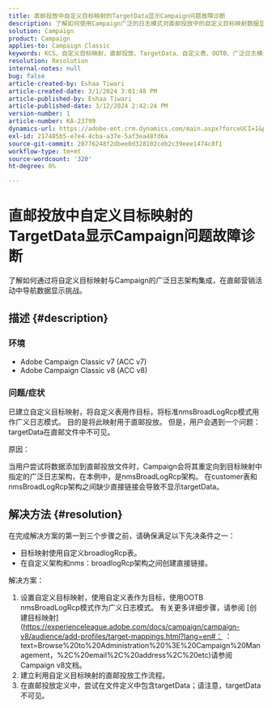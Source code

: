 ```yaml
---
title: 直邮投放中自定义目标映射的TargetData显示Campaign问题故障诊断
description: 了解如何使用Campaign广泛的日志模式对直邮投放中的自定义目标映射数据显示问题进行故障诊断。
solution: Campaign
product: Campaign
applies-to: Campaign Classic
keywords: KCS、自定义目标映射、直邮投放、TargetData、自定义表、OOTB、广泛日志模式、工作流、链接创建、营销活动、故障排除
resolution: Resolution
internal-notes: null
bug: false
article-created-by: Eshaa Tiwari
article-created-date: 3/1/2024 3:01:48 PM
article-published-by: Eshaa Tiwari
article-published-date: 3/12/2024 2:42:24 PM
version-number: 1
article-number: KA-23799
dynamics-url: https://adobe-ent.crm.dynamics.com/main.aspx?forceUCI=1&pagetype=entityrecord&etn=knowledgearticle&id=661aa79b-dcd7-ee11-9078-6045bd006b25
exl-id: 217485b5-e7e4-4cba-a37e-5af3ea48fd6a
source-git-commit: 20776248f2dbee0d328102ceb2c39eee1474c8f1
workflow-type: tm+mt
source-wordcount: '320'
ht-degree: 0%

---
```


# 直邮投放中自定义目标映射的TargetData显示Campaign问题故障诊断


了解如何通过将自定义目标映射与Campaign的广泛日志架构集成，在直邮营销活动中导航数据显示挑战。

## 描述 {#description}


### 环境

- Adobe Campaign Classic v7 (ACC v7)
- Adobe Campaign Classic v8 (ACC v8)


### 问题/症状

已建立自定义目标映射，将自定义表用作目标，将标准nmsBroadLogRcp模式用作广义日志模式。 目的是将此映射用于直邮投放。 但是，用户会遇到一个问题：targetData在直邮文件中不可见。

原因：

当用户尝试将数据添加到直邮投放文件时，Campaign会将其重定向到目标映射中指定的广泛日志架构，在本例中，是nmsBroadLogRcp架构。 在customer表和nmsBroadLogRcp架构之间缺少直接链接会导致不显示targetData。


## 解决方法 {#resolution}


在完成解决方案的第一到三个步骤之前，请确保满足以下先决条件之一：

- 目标映射使用自定义broadlogRcp表。
- 在自定义架构和nms：broadlogRcp架构之间创建直接链接。


解决方案：

1. 设置自定义目标映射，使用自定义表作为目标，使用OOTB nmsBroadLogRcp模式作为广义日志模式。 有关更多详细步骤，请参阅 [创建目标映射](https://experienceleague.adobe.com/docs/campaign/campaign-v8/audience/add-profiles/target-mappings.html?lang=en#： ：text=Browse%20to%20Administration%20%3E%20Campaign%20Management，%2C%20email%2C%20address%2C%20etc)请参阅Campaign v8文档。
2. 建立利用自定义目标映射的直邮投放工作流程。
3. 在直邮投放定义中，尝试在文件定义中包含targetData；请注意，targetData不可见。
